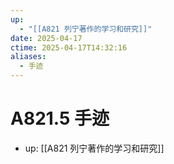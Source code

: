 ```yaml
---
up:
  - "[[A821 列宁著作的学习和研究]]"
date: 2025-04-17
ctime: 2025-04-17T14:32:16
aliases:
  - 手迹
---
```


# A821.5 手迹

- up: [[A821 列宁著作的学习和研究]]
